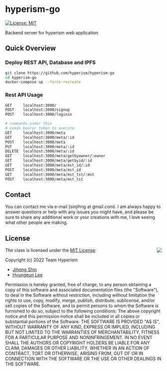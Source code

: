 # hyperism-go

[![License: MIT](https://img.shields.io/badge/License-MIT-yellow.svg)](https://opensource.org/licenses/MIT)

Backend server for hyperism web application

## Quick Overview

### Deploy REST API, Database and IPFS

```bash
git clone https://github.com/hyperism/hyperism-go
cd hyperism-go
docker-compose up --force-recreate
```

### Rest API Usage

```bash
GET     localhost:3000/
POST    localhost:3000/signup
POST    localhost:3000/loginin

# commands under this
# needs bearer token to execute
GET     localhost:3000/meta
GET     localhost:3000/meta/:id
POST    localhost:3000/meta
PUT     localhost:3000/meta/:id
DELETE  localhost:3000/meta/:id
GET     localhost:3000/meta/getbyowner/:owner
GET     localhost:3000/meta/getbyid/:id
GET     localhost:3000/meta/mst_id/:id
POST    localhost:3000/meta/mst_id
GET     localhost:3000/meta/mst_tst/:mst
POST    localhost:3000/meta/mst_tst
```

## Contact

You can contact me via e-mail (sinjihng at gmail.com). I am always happy to answer questions or help with any issues you might have, and please be sure to share any additional work or your creations with me, I love seeing what other people are making.

## License
<img align="right" src="http://opensource.org/trademarks/opensource/OSI-Approved-License-100x137.png">

The class is licensed under the [MIT License](http://opensource.org/licenses/MIT):

Copyright (c) 2022 Team Hyperism
*   [Jihong Shin](https://github.com/Snowapril)
*   [Hyungeun Lee](https://github.com/leehyunk6310)

Permission is hereby granted, free of charge, to any person obtaining a copy of this software and associated documentation files (the "Software"), to deal in the Software without restriction, including without limitation the rights to use, copy, modify, merge, publish, distribute, sublicense, and/or sell copies of the Software, and to permit persons to whom the Software is furnished to do so, subject to the following conditions:
The above copyright notice and this permission notice shall be included in all copies or substantial portions of the Software.
THE SOFTWARE IS PROVIDED "AS IS", WITHOUT WARRANTY OF ANY KIND, EXPRESS OR IMPLIED, INCLUDING BUT NOT LIMITED TO THE WARRANTIES OF MERCHANTABILITY, FITNESS FOR A PARTICULAR PURPOSE AND NONINFRINGEMENT. IN NO EVENT SHALL THE AUTHORS OR COPYRIGHT HOLDERS BE LIABLE FOR ANY CLAIM, DAMAGES OR OTHER LIABILITY, WHETHER IN AN ACTION OF CONTRACT, TORT OR OTHERWISE, ARISING FROM, OUT OF OR IN CONNECTION WITH THE SOFTWARE OR THE USE OR OTHER DEALINGS IN THE SOFTWARE.
